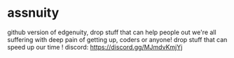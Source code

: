 # assnuity
github version of edgenuity, drop stuff that can help people out
we're all suffering with deep pain of getting up, coders or anyone! drop stuff that can speed up our time !
discord: https://discord.gg/MJmdvKmjYj
